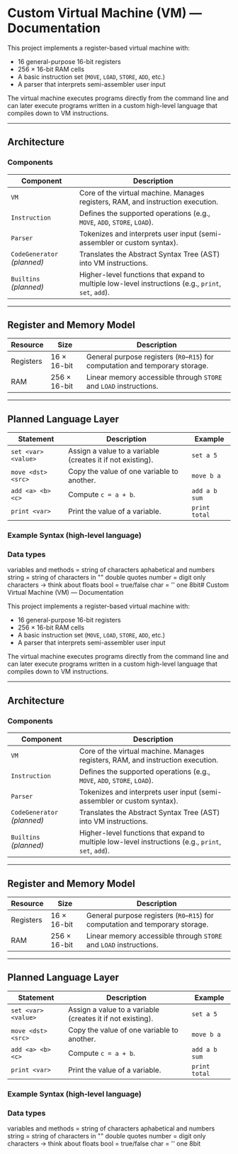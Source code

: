 ﻿# Custom Virtual Machine (VM) — Documentation

This project implements a register-based virtual machine with:

- 16 general-purpose 16-bit registers  
- 256 × 16-bit RAM cells  
- A basic instruction set (`MOVE`, `LOAD`, `STORE`, `ADD`, etc.)  
- A parser that interprets semi-assembler user input  

The virtual machine executes programs directly from the command line and can later execute programs written in a custom high-level language that compiles down to VM instructions.

---

## Architecture

### Components

| Component | Description |
|------------|--------------|
| `VM` | Core of the virtual machine. Manages registers, RAM, and instruction execution. |
| `Instruction` | Defines the supported operations (e.g., `MOVE`, `ADD`, `STORE`, `LOAD`). |
| `Parser` | Tokenizes and interprets user input (semi-assembler or custom syntax). |
| `CodeGenerator` *(planned)* | Translates the Abstract Syntax Tree (AST) into VM instructions. |
| `Builtins` *(planned)* | Higher-level functions that expand to multiple low-level instructions (e.g., `print`, `set`, `add`). |

---

## Register and Memory Model

| Resource | Size | Description |
|-----------|------|--------------|
| Registers | 16 × 16-bit | General purpose registers (`R0`–`R15`) for computation and temporary storage. |
| RAM | 256 × 16-bit | Linear memory accessible through `STORE` and `LOAD` instructions. |
---


## Planned Language Layer


| Statement | Description | Example |
|------------|--------------|----------|
| `set <var> <value>` | Assign a value to a variable (creates it if not existing). | `set a 5` |
| `move <dst> <src>` | Copy the value of one variable to another. | `move b a` |
| `add <a> <b> <c>` | Compute `c = a + b`. | `add a b sum` |
| `print <var>` | Print the value of a variable. | `print total` |

### Example Syntax (high-level language)


### Data types
variables and methods = string of characters aphabetical and numbers
string = string of characters in "" double quotes
number = digit only characters -> think about floats
bool = true/false
char = '' one 8bit# Custom Virtual Machine (VM) — Documentation

This project implements a register-based virtual machine with:

- 16 general-purpose 16-bit registers  
- 256 × 16-bit RAM cells  
- A basic instruction set (`MOVE`, `LOAD`, `STORE`, `ADD`, etc.)  
- A parser that interprets semi-assembler user input  

The virtual machine executes programs directly from the command line and can later execute programs written in a custom high-level language that compiles down to VM instructions.

---

## Architecture

### Components

| Component | Description |
|------------|--------------|
| `VM` | Core of the virtual machine. Manages registers, RAM, and instruction execution. |
| `Instruction` | Defines the supported operations (e.g., `MOVE`, `ADD`, `STORE`, `LOAD`). |
| `Parser` | Tokenizes and interprets user input (semi-assembler or custom syntax). |
| `CodeGenerator` *(planned)* | Translates the Abstract Syntax Tree (AST) into VM instructions. |
| `Builtins` *(planned)* | Higher-level functions that expand to multiple low-level instructions (e.g., `print`, `set`, `add`). |

---

## Register and Memory Model

| Resource | Size | Description |
|-----------|------|--------------|
| Registers | 16 × 16-bit | General purpose registers (`R0`–`R15`) for computation and temporary storage. |
| RAM | 256 × 16-bit | Linear memory accessible through `STORE` and `LOAD` instructions. |
---


## Planned Language Layer


| Statement | Description | Example |
|------------|--------------|----------|
| `set <var> <value>` | Assign a value to a variable (creates it if not existing). | `set a 5` |
| `move <dst> <src>` | Copy the value of one variable to another. | `move b a` |
| `add <a> <b> <c>` | Compute `c = a + b`. | `add a b sum` |
| `print <var>` | Print the value of a variable. | `print total` |

### Example Syntax (high-level language)


### Data types
variables and methods = string of characters aphabetical and numbers
string = string of characters in "" double quotes
number = digit only characters -> think about floats
bool = true/false
char = '' one 8bit